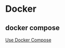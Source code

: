 # Docker

## docker compose

[Use Docker Compose](https://docs.docker.com/get-started/08_using_compose/)